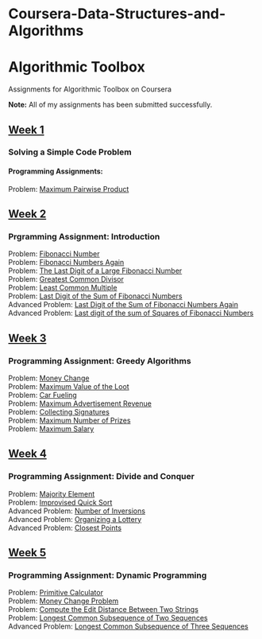 # Coursera-Data-Structures-and-Algorithms
# Algorithmic Toolbox
Assignments for Algorithmic Toolbox on Coursera </br>

<strong>Note:</strong> All of my assignments has been submitted successfully. 

## [Week 1](https://github.com/vivekrunwal/Coursera-Data-Structures-and-Algorithms/blob/master/Algorithmic-Toolbox/Week%201/week1_programming_challenges.pdf)</br>

### Solving a Simple Code Problem
#### Programming Assignments:</br>
Problem: [Maximum Pairwise Product](https://github.com/vivekrunwal/Coursera-Data-Structures-and-Algorithms/blob/master/Algorithmic-Toolbox/Week%201/Maximum%20Pair%20Product.cpp)</br>

## [Week 2](https://github.com/vivekrunwal/Coursera-Data-Structures-and-Algorithms/blob/master/Algorithmic-Toolbox/Week%202/week2_algorithmic_warmup.pdf)</br>
###  Prgramming Assignment: Introduction
Problem: [Fibonacci Number](https://github.com/vivekrunwal/Coursera-Data-Structures-and-Algorithms/blob/master/Algorithmic-Toolbox/Week%202/FIbonacci%20Numbers.cpp) </br>
Problem: [Fibonacci Numbers Again](https://github.com/vivekrunwal/Coursera-Data-Structures-and-Algorithms/blob/master/Algorithmic-Toolbox/Week%202/Fibonacci%20Number%20Again.cpp) </br>
Problem: [The Last Digit of a Large Fibonacci Number](https://github.com/vivekrunwal/Coursera-Data-Structures-and-Algorithms/blob/master/Algorithmic-Toolbox/Week%202/Last%20digit.cpp) </br>
Problem: [Greatest Common Divisor](https://github.com/vivekrunwal/Coursera-Data-Structures-and-Algorithms/blob/master/Algorithmic-Toolbox/Week%202/gcd.cpp) </br>
Problem: [Least Common Multiple](https://github.com/vivekrunwal/Coursera-Data-Structures-and-Algorithms/blob/master/Algorithmic-Toolbox/Week%202/LCM.cpp) </br>
Problem: [Last Digit of the Sum of Fibonacci Numbers](https://github.com/vivekrunwal/Coursera-Data-Structures-and-Algorithms/blob/master/Algorithmic-Toolbox/Week%202/Last%20Digit%20of%20the%20Sum%20of%20Fibonacci%20Numbers.cpp) </br>
Advanced Problem: [Last Digit of the Sum of Fibonacci Numbers Again](https://github.com/vivekrunwal/Coursera-Data-Structures-and-Algorithms/blob/master/Algorithmic-Toolbox/Week%202/Last%20Digit%20of%20the%20Sum%20of%20Fibonacci%20Numbers%20Again.cpp)</br>
Advanced Problem: [Last digit of the sum of Squares of  Fibonacci Numbers](https://github.com/vivekrunwal/Coursera-Data-Structures-and-Algorithms/blob/master/Algorithmic-Toolbox/Week%202/Last%20digit%20of%20the%20Sum%20of%20Squares%20of%20Fibonacci%20Numbers.cpp)</br>

## [Week 3](https://github.com/vivekrunwal/Coursera-Data-Structures-and-Algorithms/blob/master/Algorithmic-Toolbox/Week%203/week3_greedy_algorithms.pdf)</br>
###  Programming Assignment: Greedy Algorithms
Problem: [Money Change](https://github.com/vivekrunwal/Coursera-Data-Structures-and-Algorithms/blob/master/Algorithmic-Toolbox/Week%203/Money%20Change.cpp) </br>
Problem: [Maximum Value of the Loot](https://github.com/vivekrunwal/Coursera-Data-Structures-and-Algorithms/blob/master/Algorithmic-Toolbox/Week%203/Maximum%20Value%20of%20Loot.cpp) </br>
Problem: [Car Fueling](https://github.com/vivekrunwal/Coursera-Data-Structures-and-Algorithms/blob/master/Algorithmic-Toolbox/Week%203/Car%20Fueling.cpp) </br>
Problem: [Maximum Advertisement Revenue](https://github.com/vivekrunwal/Coursera-Data-Structures-and-Algorithms/blob/master/Algorithmic-Toolbox/Week%203/Maximum%20Advertisement%20Revenue%20(Maximum%20Dot%20Product).cpp) </br>
Problem: [Collecting Signatures](https://github.com/vivekrunwal/Coursera-Data-Structures-and-Algorithms/blob/master/Algorithmic-Toolbox/Week%203/Collecting%20Signatures%20(Covering%20Segments%20by%20Points).cpp) </br>
Problem: [Maximum Number of Prizes](https://github.com/vivekrunwal/Coursera-Data-Structures-and-Algorithms/blob/master/Algorithmic-Toolbox/Week%203/Maximum%20Number%20of%20Prizes%20(Different%20Summands).cpp) </br>
Problem: [Maximum Salary](https://github.com/vivekrunwal/Coursera-Data-Structures-and-Algorithms/blob/master/Algorithmic-Toolbox/Week%203/Maximum%20Salary.cpp) </br>

## [Week 4](https://github.com/vivekrunwal/Coursera-Data-Structures-and-Algorithms/blob/master/Algorithmic-Toolbox/Week%204/week4_divide_and_conquer.pdf)</br>
###  Programming Assignment: Divide and Conquer
Problem: [Majority Element](https://github.com/vivekrunwal/Coursera-Data-Structures-and-Algorithms/blob/master/Algorithmic-Toolbox/Week%204/Majority%20Element.cpp) </br>
Problem: [Improvised Quick Sort](https://github.com/vivekrunwal/Coursera-Data-Structures-and-Algorithms/blob/master/Algorithmic-Toolbox/Week%204/Improved%20Quick%20Sort.cpp) </br>
Advanced Problem: [Number of Inversions](https://github.com/vivekrunwal/Coursera-Data-Structures-and-Algorithms/blob/master/Algorithmic-Toolbox/Week%204/Inversions.cpp) </br>
Advanced Problem: [Organizing a Lottery](https://github.com/vivekrunwal/Coursera-Data-Structures-and-Algorithms/blob/master/Algorithmic-Toolbox/Week%204/Lottery.cpp) </br>
Advanced Problem: [Closest Points](https://github.com/vivekrunwal/Coursera-Data-Structures-and-Algorithms/blob/master/Algorithmic-Toolbox/Week%204/Closest%20Point.cpp) </br>

## [Week 5](https://github.com/vivekrunwal/Coursera-Data-Structures-and-Algorithms/blob/master/Algorithmic-Toolbox/Week%205/week5_dynamic_programming1.pdf)
### Programming Assignment: Dynamic Programming
Problem: [Primitive Calculator](https://github.com/vivekrunwal/Coursera-Data-Structures-and-Algorithms/blob/master/Algorithmic-Toolbox/Week%205/Primitive%20Calculator.cpp) </br>
Problem: [Money Change Problem](https://github.com/vivekrunwal/Coursera-Data-Structures-and-Algorithms/blob/master/Algorithmic-Toolbox/Week%205/Money%20Change.cpp) </br>
Problem: [Compute the Edit Distance Between Two Strings](https://github.com/vivekrunwal/Coursera-Data-Structures-and-Algorithms/blob/master/Algorithmic-Toolbox/Week%205/Edit%20Distance.cpp) </br>
Problem: [Longest Common Subsequence of Two Sequences](https://github.com/vivekrunwal/Coursera-Data-Structures-and-Algorithms/blob/master/Algorithmic-Toolbox/Week%205/Longest%20Common%20Subsequence%20of%20Two%20Sequence.cpp) </br>
Advanced Problem: [Longest Common Subsequence of Three Sequences](https://github.com/vivekrunwal/Coursera-Data-Structures-and-Algorithms/blob/master/Algorithmic-Toolbox/Week%205/lcs3.cpp) </br>
